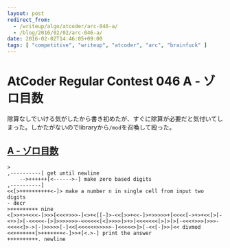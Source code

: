 ```yaml
---
layout: post
redirect_from:
  - /writeup/algo/atcoder/arc-046-a/
  - /blog/2016/02/02/arc-046-a/
date: 2016-02-02T14:46:05+09:00
tags: [ "competitive", "writeup", "atcoder", "arc", "brainfuck" ]
---
```


# AtCoder Regular Contest 046 A - ゾロ目数

除算なしでいける気がしたから書き初めたが、すぐに除算が必要だと気付いてしまった。しかたがないのでlibraryから`/mod`を召喚して殴った。

## [A - ゾロ目数](https://beta.atcoder.jp/contests/arc046/tasks/arc046_a)

``` brainfuck
>
,----------[ get until newline
    -->++++++[<------>-] make zero based digits
,----------]
<<[>++++++++++<-]> make a number n in single cell from input two digits
- decr
>+++++++++ nine
<[>>+>+<<<-]>>>[<<<+>>>-]<>+<[[-]>-<<[>>+<<-]>+>>>>>+[<<<<[->+>+<<]>[-<+>]>[-<<<<<-[>]>>>>>>>-<<<<<<[<]>>>>]>+>]<<<<<<<[>]>[>[-<<<+>>>]>>>-<<<<<]>->[-]>>>>>[-]<<[<<<<<+>>>>>-]<<<<<>]>[-<<[-]>>]<< divmod
<<+++++++[>+++++++<-]>>+[<.>-] print the answer
++++++++++. newline
```
